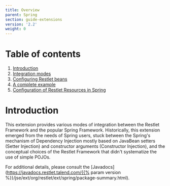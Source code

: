 ```yaml
---
title: Overview
parent: Spring
section: guide-extensions
version: '2.2'
weight: 0
---
```

# Table of contents

1.  [Introduction](#introduction "Introduction")
2.  [Integration modes](integration "Spring extension - Integration modes")
3.  [Configuring Restlet beans](beans-configuration "Spring extension - Configuring Restlet beans")
4.  [A complete example](example "Spring extension - A complete example")
5.  [Configuration of Restlet Resources in Spring](resources-configuration "Spring extension - Configuration of Restlet resources")

# Introduction

This extension provides various modes of integration between the Restlet
Framework and the popular Spring Framework. Historically, this extension
emerged from the needs of Spring users, stuck between the Spring's
mechanism of Dependency Injection mostly based on JavaBean setters
(Setter Injection) and constructor arguments (Constructor Injection),
and the conceptual choices of the Restlet Framework that didn't
systematize the use of simple POJOs. 

For additional details, please consult the
[Javadocs](https://javadocs.restlet.talend.com/{{% param version %}}/jse/ext/org/restlet/ext/spring/package-summary.html).
